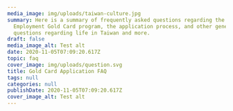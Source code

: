```yaml
---
media_image: img/uploads/taiwan-culture.jpg
summary: Here is a summary of frequently asked questions regarding the Taiwan
  Employment Gold Card program, the application process, and other general
  questions regarding life in Taiwan and more.
draft: false
media_image_alt: Test alt
date: 2020-11-05T07:09:20.617Z
topic: faq
cover_image: img/uploads/question.svg
title: Gold Card Application FAQ
tags: null
categories: null
publishDate: 2020-11-05T07:09:20.617Z
cover_image_alt: Test alt
---
```

<!-- This text will never be seen -->